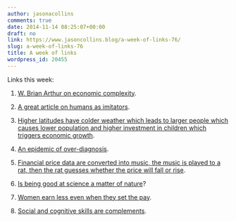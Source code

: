 ```yaml
---
author: jasonacollins
comments: true
date: 2014-11-14 08:25:07+00:00
draft: no
link: https://www.jasoncollins.blog/a-week-of-links-76/
slug: a-week-of-links-76
title: A week of links
wordpress_id: 20455
---
```


Links this week:






	
  1. [W. Brian Arthur on economic complexity](https://medium.com/sfi-30-foundations-frontiers/economic-complexity-a-different-way-to-look-at-the-economy-eae5fa2341cd).

	
  2. [A great article on humans as imitators](http://aeon.co/magazine/science/imitation-is-what-makes-us-human-and-creativ/).

	
  3. [Higher latitudes have colder weather which leads to larger people which causes lower population and higher investment in children which triggers economic growth](http://marginalrevolution.com/marginalrevolution/2014/11/the-reversal-of-the-latitude-income-correlation.html).

	
  4. [An epidemic of over-diagnosis](http://www.nytimes.com/2014/11/06/opinion/an-epidemic-of-thyroid-cancer.html?_r=3).

	
  5. [Financial price data are converted into music, the music is played to a rat, then the rat guesses whether the price will fall or rise](http://timharford.com/2014/11/trading-places-with-a-rat/).

	
  6. [Is being good at science a matter of nature](http://www.theatlantic.com/education/archive/2014/11/is-being-good-at-science-a-genetic-trait/382287/)?

	
  7. [Women earn less even when they set the pay](http://www.ft.com/intl/cms/s/0/79a98b40-59d6-11e4-9787-00144feab7de.html#axzz3Iw3phXSD).

	
  8. [Social and cognitive skills are complements](http://marginalrevolution.com/marginalrevolution/2014/11/the-increasing-complementarity-between-cognitive-and-social-skills.html).


